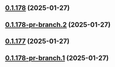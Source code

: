 ## [0.1.178](https://github.com/latha-414/AWS-CICD-web-app/compare/v0.1.178-pr-branch.2...v0.1.178) (2025-01-27)



## [0.1.178-pr-branch.2](https://github.com/latha-414/AWS-CICD-web-app/compare/v0.1.177...v0.1.178-pr-branch.2) (2025-01-27)



## [0.1.177](https://github.com/latha-414/AWS-CICD-web-app/compare/v0.1.178-pr-branch.1...v0.1.177) (2025-01-27)



## [0.1.178-pr-branch.1](https://github.com/latha-414/AWS-CICD-web-app/compare/v0.1.178-pr-branch.0...v0.1.178-pr-branch.1) (2025-01-27)



